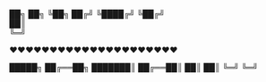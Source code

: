 ██╗   ██╗
╚██╗ ██╔╝
 ╚████╔╝ 
  ╚██╔╝  
   ██║   
   ╚═╝   




   ♥♥♥♥♥♥♥♥♥♥♥♥♥♥♥♥♥♥♥♥♥



   
   
 █████╗ 
██╔══██╗
███████║
██╔══██║
██║  ██║
╚═╝  ╚═╝
